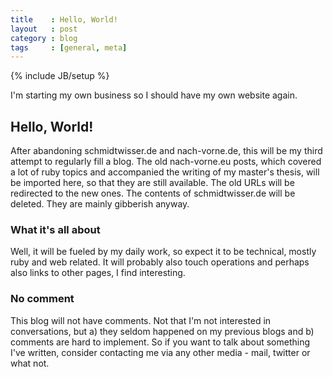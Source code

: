 ```yaml
---
title    : Hello, World!
layout   : post
category : blog
tags     : [general, meta]
---
```

{% include JB/setup %}

I'm starting my own business so I should have my own website again.

## Hello, World!

After abandoning schmidtwisser.de and nach-vorne.de, this will be my third
attempt to regularly fill a blog. The old nach-vorne.eu posts, which covered a
lot of ruby topics and accompanied the writing of my master's thesis, will be
imported here, so that they are still available. The old URLs will be redirected
to the new ones. The contents of schmidtwisser.de will be deleted. They are
mainly gibberish anyway.

### What it's all about

Well, it will be fueled by my daily work, so expect it to be technical, mostly
ruby and web related. It will probably also touch operations and perhaps also
links to other pages, I find interesting.

### No comment

This blog will not have comments. Not that I'm not interested in conversations,
but a) they seldom happened on my previous blogs and b) comments are hard to
implement. So if you want to talk about something I've written, consider
contacting me via any other media - mail, twitter or what not.
